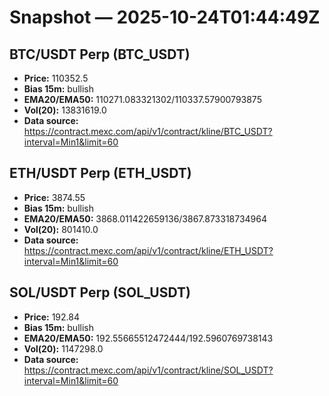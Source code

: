 # Snapshot — 2025-10-24T01:44:49Z

## BTC/USDT Perp (BTC_USDT)
- **Price:** 110352.5
- **Bias 15m:** bullish
- **EMA20/EMA50:** 110271.083321302/110337.57900793875
- **Vol(20):** 13831619.0
- **Data source:** https://contract.mexc.com/api/v1/contract/kline/BTC_USDT?interval=Min1&limit=60

## ETH/USDT Perp (ETH_USDT)
- **Price:** 3874.55
- **Bias 15m:** bullish
- **EMA20/EMA50:** 3868.011422659136/3867.873318734964
- **Vol(20):** 801410.0
- **Data source:** https://contract.mexc.com/api/v1/contract/kline/ETH_USDT?interval=Min1&limit=60

## SOL/USDT Perp (SOL_USDT)
- **Price:** 192.84
- **Bias 15m:** bullish
- **EMA20/EMA50:** 192.55665512472444/192.5960769738143
- **Vol(20):** 1147298.0
- **Data source:** https://contract.mexc.com/api/v1/contract/kline/SOL_USDT?interval=Min1&limit=60
